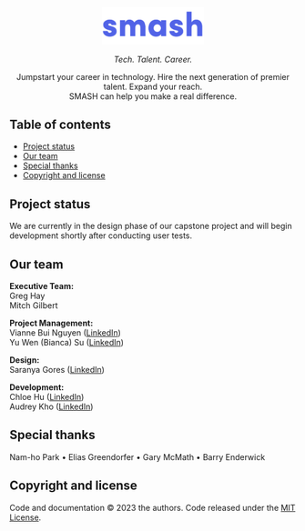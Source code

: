 <p align="center">
  <a href="https://smash.technology/">
    <img src="logo_text.svg" alt="Logo" width=180>
  </a>

  <p align="center">
    <em>Tech. Talent. Career.</em>
  </p>
  <p align="center">
    Jumpstart your career in technology. Hire the next generation of premier talent. Expand your reach.<br> SMASH can help you make a real difference.
  </p>
</p>


## Table of contents

- [Project status](#project-status)
- [Our team](#our-team)
- [Special thanks](#special-thanks)
- [Copyright and license](#copyright-and-license)


## Project status
We are currently in the design phase of our capstone project and will begin development shortly after conducting user tests.


## Our team
**Executive Team:**\
Greg Hay\
Mitch Gilbert

**Project Management:**\
Vianne Bui Nguyen ([LinkedIn](https://www.linkedin.com/in/vianneb/))\
Yu Wen (Bianca) Su ([LinkedIn](https://www.linkedin.com/in/bianca-yu-wen-su/))

**Design:**\
Saranya Gores ([LinkedIn](https://www.linkedin.com/in/saranya-gores/))

**Development:**\
Chloe Hu ([LinkedIn](https://www.linkedin.com/in/chloe-hu-a08353198/))\
Audrey Kho ([LinkedIn](https://www.linkedin.com/in/audrey-kho/))

## Special thanks
Nam-ho Park &#8226; Elias Greendorfer &#8226; Gary McMath &#8226; Barry Enderwick

## Copyright and license

Code and documentation &copy; 2023 the authors. Code released under the [MIT License](./LICENSE).
